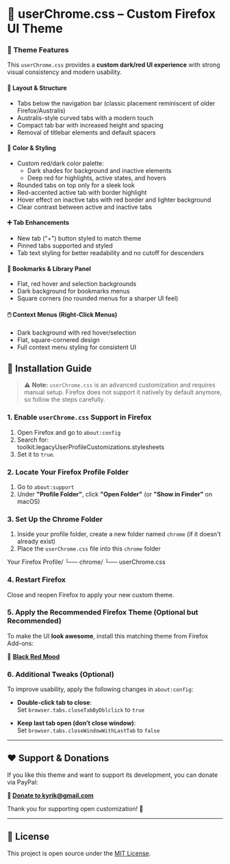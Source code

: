 # 🌙 userChrome.css – Custom Firefox UI Theme

### 🎨 Theme Features

This `userChrome.css` provides a **custom dark/red UI experience** with strong visual consistency and modern usability.

#### 🧱 Layout & Structure
- Tabs below the navigation bar (classic placement reminiscent of older Firefox/Australis)
- Australis-style curved tabs with a modern touch
- Compact tab bar with increased height and spacing
- Removal of titlebar elements and default spacers

#### 🎨 Color & Styling
- Custom red/dark color palette:
  - Dark shades for background and inactive elements
  - Deep red for highlights, active states, and hovers
- Rounded tabs on top only for a sleek look
- Red-accented active tab with border highlight
- Hover effect on inactive tabs with red border and lighter background
- Clear contrast between active and inactive tabs

#### ➕ Tab Enhancements
- New tab ("+") button styled to match theme
- Pinned tabs supported and styled
- Tab text styling for better readability and no cutoff for descenders

#### 📑 Bookmarks & Library Panel
- Flat, red hover and selection backgrounds
- Dark background for bookmarks menus
- Square corners (no rounded menus for a sharper UI feel)

#### 🖱️ Context Menus (Right-Click Menus)
- Dark background with red hover/selection
- Flat, square-cornered design
- Full context menu styling for consistent UI


## 🔧 Installation Guide

> ⚠️ **Note:** `userChrome.css` is an advanced customization and requires manual setup. Firefox does not support it natively by default anymore, so follow the steps carefully.

### 1. Enable `userChrome.css` Support in Firefox

1. Open Firefox and go to `about:config`
2. Search for:  
toolkit.legacyUserProfileCustomizations.stylesheets
3. Set it to `true`.

### 2. Locate Your Firefox Profile Folder

1. Go to `about:support`
2. Under **"Profile Folder"**, click **"Open Folder"** (or **"Show in Finder"** on macOS)

### 3. Set Up the Chrome Folder

1. Inside your profile folder, create a new folder named `chrome` (if it doesn't already exist)
2. Place the `userChrome.css` file into this `chrome` folder

Your Firefox Profile/
└── chrome/
└── userChrome.css


### 4. Restart Firefox

Close and reopen Firefox to apply your new custom theme.


### 5. Apply the Recommended Firefox Theme (Optional but Recommended)

To make the UI **look awesome**, install this matching theme from Firefox Add-ons:

🎨 **[Black Red Mood](https://addons.mozilla.org/en-US/firefox/addon/black-red-mood/?utm_source=addons.mozilla.org&utm_medium=referral&utm_content=search)**


### 6. Additional Tweaks (Optional)

To improve usability, apply the following changes in `about:config`:

- **Double-click tab to close**:  
Set `browser.tabs.closeTabByDblclick` to `true`

- **Keep last tab open (don’t close window)**:  
Set `browser.tabs.closeWindowWithLastTab` to `false`

---

## ❤️ Support & Donations

If you like this theme and want to support its development, you can donate via PayPal:

**🔗 [Donate to kyrik@gmail.com](https://www.paypal.com/donate/?business=kyrik@gmail.com)**

Thank you for supporting open customization! 🙌

---

## 📝 License

This project is open source under the [MIT License](LICENSE).
